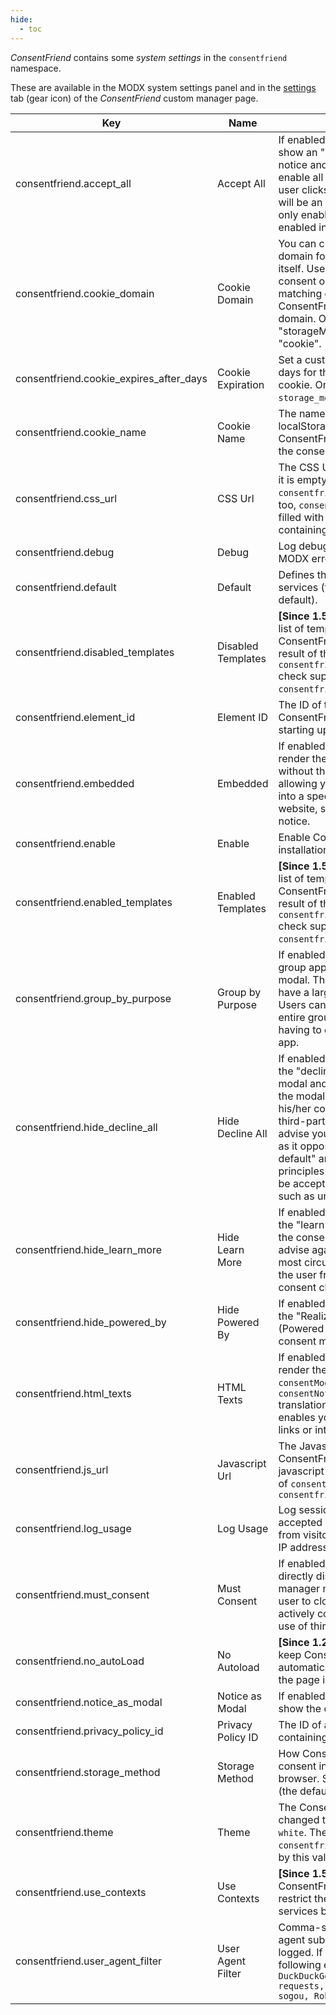 ```yaml
---
hide:
  - toc
---
```


_ConsentFriend_ contains some _system settings_ in the `consentfriend`
namespace.

These are available in the MODX system settings panel and in the
[settings](03_Custom_Manager_Page/04_Settings) tab (gear icon) of the
_ConsentFriend_ custom manager page.

| Key                                     | Name               | Description                                                                                                                                                                                                                                                                                                                                                                                          | Default       |
|-----------------------------------------|--------------------|------------------------------------------------------------------------------------------------------------------------------------------------------------------------------------------------------------------------------------------------------------------------------------------------------------------------------------------------------------------------------------------------------|---------------|
| consentfriend.accept_all                | Accept All         | If enabled, ConsentFriend will show an "accept all" button in the notice and modal, which will enable all third-party apps if the user clicks on it. If disabled, there will be an "accept" button that will only enable the apps that are enabled in the consent modal.                                                                                                                             | Yes           |
| consentfriend.cookie_domain             | Cookie Domain      | You can change the cookie domain for the consent manager itself. Use this if you want to get consent once for multiple matching domains. By default, ConsentFriend will use the current domain. Only relevant if "storageMethod" is set to "cookie".                                                                                                                                                 | -             |
| consentfriend.cookie_expires_after_days | Cookie Expiration  | Set a custom expiration time in days for the ConsentFriend cookie. Only relevant if `storage_method` is set to `cookie`.                                                                                                                                                                                                                                                                             | 365           |
| consentfriend.cookie_name               | Cookie Name        | The name of the cookie or localStorage entry that ConsentFriend will use for storing the consent information.                                                                                                                                                                                                                                                                                        | consentfriend |
| consentfriend.css_url                   | CSS Url            | The CSS Url for ConsentFriend. If it is empty and `consentfriend.js_url` is empty too, `consentfriend.js_url` will be filled with an url of a script containing the default styles.                                                                                                                                                                                                                  | -             |
| consentfriend.debug                     | Debug              | Log debug information in the MODX error log.                                                                                                                                                                                                                                                                                                                                                         | No            |
| consentfriend.default                   | Default            | Defines the default state for services (true=enabled by default).                                                                                                                                                                                                                                                                                                                                    | No            |
| consentfriend.disabled_templates        | Disabled Templates | **[Since 1.5.1]** Comma-separated list of template ids where ConsentFriend is disabled. The result of the `consentfriend.disabled_templates` check supersedes the result of `consentfriend.enabled_templates`.                                                                                                                                                                                       | -             |
| consentfriend.element_id                | Element ID         | The ID of the DIV element that ConsentFriend will create when starting up.                                                                                                                                                                                                                                                                                                                           | consentfriend |
| consentfriend.embedded                  | Embedded           | If enabled, ConsentFriend will will render the modal and notice without the modal background, allowing you to e.g. embed them into a specific element of your website, such as your privacy notice.                                                                                                                                                                                                  | No            |
| consentfriend.enable                    | Enable             | Enable ConsentFriend on this installation/context.                                                                                                                                                                                                                                                                                                                                                   | No            |
| consentfriend.enabled_templates         | Enabled Templates  | **[Since 1.5.1]** Comma-separated list of template ids where ConsentFriend is enabled. The result of the `consentfriend.disabled_templates` check supersedes the result of `consentfriend.enabled_templates`.                                                                                                                                                                                        | -             | 
| consentfriend.group_by_purpose          | Group by Purpose   | If enabled, ConsentFriend will group apps by their purpose in the modal. This is advisable if you have a large number of apps. Users can then enable or disable entire groups of apps instead of having to enable or disable every app.                                                                                                                                                              | Yes           |
| consentfriend.hide_decline_all          | Hide Decline All   | If enabled, ConsentFriend will hide the "decline" button in the consent modal and force the user to open the modal in order to change his/her consent or disable all third-party apps. We strongly advise you to not use this feature, as it opposes the "privacy by default" and "privacy by design" principles of the GDPR (but might be acceptable in other legislations such as under the CCPA). | No            |
| consentfriend.hide_learn_more           | Hide Learn More    | If enabled, ConsentFriend will hide the "learn more/customize" link in the consent notice. We strongly advise against using this under most circumstances, as it keeps the user from customizing his/her consent choices.                                                                                                                                                                            | No            |
| consentfriend.hide_powered_by           | Hide Powered By    | If enabled, ConsentFriend will hide the "Realized with ConsentFriend (Powered by Klaro!)" link in the consent modal.                                                                                                                                                                                                                                                                                 | No            |
| consentfriend.html_texts                | HTML Texts         | If enabled, ConsentFriend will render the texts given in the `consentModal.description` and `consentNotice.description` translations as HTML. This enables you to e.g. add custom links or interactive content.                                                                                                                                                                                      | -             |
| consentfriend.js_url                    | Javascript Url     | The Javascript Url for ConsentFriend. If it is empty, the javascript is selected by the value of `consentfriend.css_url` or `consentfriend.theme`                                                                                                                                                                                                                                                    | -             |
| consentfriend.log_usage                 | Log Usage          | Log session-based usage of accepted and denied services from visitors with an anonymized IP address for later analysis.                                                                                                                                                                                                                                                                              | No            |
| consentfriend.must_consent              | Must Consent       | If enabled, ConsentFriend will directly display the consent manager modal and not allow the user to close it before having actively consented or declined the use of third-party applications.                                                                                                                                                                                                       | No            |
| consentfriend.no_autoLoad               | No Autoload        | **[Since 1.2.0]** If enabled, it will keep ConsentFriend from automatically loading itself when the page is being loaded.                                                                                                                                                                                                                                                                            | No            |
| consentfriend.notice_as_modal           | Notice as Modal    | If enabled, ConsentFriend will show the cookie notice as modal.                                                                                                                                                                                                                                                                                                                                      | No            |
| consentfriend.privacy_policy_id         | Privacy Policy ID  | The ID of a MODX resource containing the privacy policy.                                                                                                                                                                                                                                                                                                                                             | site_start    |
| consentfriend.storage_method            | Storage Method     | How ConsentFriend persists consent information in the browser. Specify either `cookie` (the default) or `localStorage`.                                                                                                                                                                                                                                                                              | cookie        |
| consentfriend.theme                     | Theme              | The ConsentFriend [theme](05_Themes.md). Can be changed to `black`, `dark`, `light`, `white`. The value of `consentfriend.css_url` is affected by this value.                                                                                                                                                                                                                                        | -             |
| consentfriend.use_contexts              | Use Contexts       | **[Since 1.5.0]** If enabled, ConsentFriend allows you to restrict the displayed and used services by context.                                                                                                                                                                                                                                                                                       | No            |
| consentfriend.user_agent_filter         | User Agent Filter  | Comma-separated list of user agent substrings that are not logged. If this value is empty the following entry is used: `Bot, DuckDuckGo, Googlebot, python-requests, petalbot, SiteDash, sogou, Robot`                                                                                                                                                                                               | -             |
